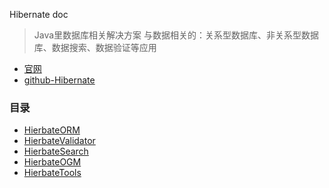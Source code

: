Hibernate doc
> Java里数据库相关解决方案
> 与数据相关的：关系型数据库、非关系型数据库、数据搜索、数据验证等应用

- [官网](http://hibernate.org/)
- [github-Hibernate](https://github.com/hibernate)

### 目录
- [HierbateORM](HierbateORM/README.md)
- [HierbateValidator](HierbateValidator/README.md)
- [HierbateSearch](HierbateSearch/README.md)
- [HierbateOGM](HierbateOGM/README.md)
- [HierbateTools](HierbateTools/README.md)